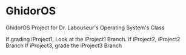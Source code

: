 # GhidorOS
GhidorOS Project for Dr. Labouseur's Operating System's Class

If grading iProject1, Look at the iProject1 Branch.
If iProject2, iProject2 Branch
If iProject3, grade the iProject3 Branch

